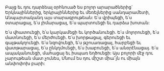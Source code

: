 
Բայց եւ դու դարձեալ օրհնուած ես բոլոր
արարածներից`
Երկնայիններից, երկրայիններից եւ մեռելներից
սանդարամետի,
Անպարտականդ այս տարագրութեան:
Ե՛ս վրիպեցի, ե՛ս օտարացայ, ե՛ս յիմարացայ,
Ե՛ս պարտուեցի եւ դարձա խոտան:


Ե՛ս վհատուեցի, ե՛ս կարկամեցի եւ կործանուեցի.
Ե՛ս մոլորուեցի, ե՛ս մատնուեցի, ե՛ս մերժուեցի.
Ե՛ս խորթացայ, գերուեցի եւ գայթակղուեցի.
Ե՛ս նզովուեցի, ե՛ս թշուառացայ, հարբեցի եւ
վատթարացայ,
Ե՛ս ընկղմուեցի, ե՛ս խաբուեցի, ե՛ս անօրէնացայ.
Ե՛ս ապականուեցի, մահացայ եւ իսպառ
եղծուեցի:
Այս բոլորի մէջ դու չարութեան մատ չունես,
Մնում ես դու միշտ միա՜յն ու միայն անփոփոխ
բարի:
